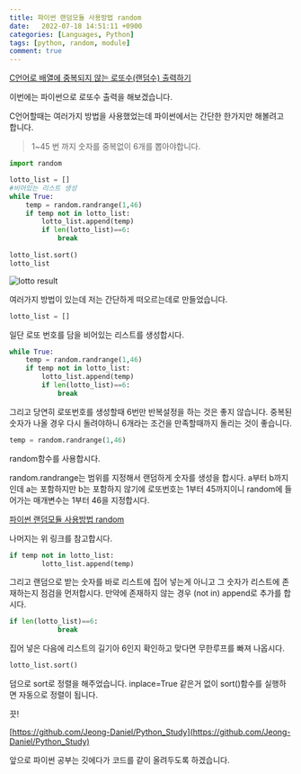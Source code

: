 ```yaml
---
title: 파이썬 랜덤모듈 사용방법 random
date:   2022-07-18 14:51:11 +0900
categories: [Languages, Python]
tags: [python, random, module]
comment: true
---
```

[C언어로 배열에 중복되지 않는 로또수(랜덤수) 출력하기](https://jeong-daniel.github.io/posts/C%EC%96%B8%EC%96%B4%EB%A1%9C-%EB%B0%B0%EC%97%B4%EC%97%90-%EC%A4%91%EB%B3%B5%EB%90%98%EC%A7%80-%EC%95%8A%EB%8A%94-%EB%A1%9C%EB%98%90%EC%88%98(%EB%9E%9C%EB%8D%A4%EC%88%98)-%EC%B6%9C%EB%A0%A5%ED%95%98%EA%B8%B0/)

이번에는 파이썬으로 로또수 출력을 해보겠습니다.

C언어할때는 여러가지 방법을 사용했었는데 파이썬에서는 간단한 한가지만 해볼려고 합니다.

> 1~45 번 까지 숫자를 중복없이 6개를 뽑아야합니다.

```py
import random

lotto_list = []
#비어있는 리스트 생성
while True:
    temp = random.randrange(1,46)
    if temp not in lotto_list:
        lotto_list.append(temp)
        if len(lotto_list)==6:
            break
            
lotto_list.sort()
lotto_list
```

![lotto result](https://user-images.githubusercontent.com/85277660/210787613-4ff54537-8727-4248-990b-dd3a0018ab5d.png)

여러가지 방법이 있는데 저는 간단하게 떠오르는데로 만들었습니다.

```py
lotto_list = []
```

일단 로또 번호를 담을 비어있는 리스트를 생성합시다.

```py
while True:
    temp = random.randrange(1,46)
    if temp not in lotto_list:
        lotto_list.append(temp)
        if len(lotto_list)==6:
            break
```

그리고 당연히 로또번호를 생성할때 6번만 반복설정을 하는 것은 좋지 않습니다. 중복된 숫자가 나올 경우 다시 돌려야하니 6개라는 조건을 만족할때까지 돌리는 것이 좋습니다.

```py
temp = random.randrange(1,46)
```

random함수를 사용합시다.

random.randrange는 범위를 지정해서 랜덤하게 숫자를 생성을 합시다. a부터 b까지인데 a는 포함하지만 b는 포함하지 않기에 로또번호는 1부터 45까지이니 random에 들어가는 매개변수는 1부터 46을 지정합시다.

[파이썬 랜덤모듈 사용방법 random](https://jeong-daniel.github.io/posts/%ED%8C%8C%EC%9D%B4%EC%8D%AC-%EB%9E%9C%EB%8D%A4%EB%AA%A8%EB%93%88-%EC%82%AC%EC%9A%A9%EB%B0%A9%EB%B2%95-random/)

나머지는 위 링크를 참고합시다.

```py
if temp not in lotto_list:
        lotto_list.append(temp)
```
그리고 랜덤으로 받는 숫자를 바로 리스트에 집어 넣는게 아니고 그 숫자가 리스트에 존재하는지 점검을 먼저합시다. 만약에 존재하지 않는 경우 (not in) append로 추가를 합시다.

```py
if len(lotto_list)==6:
            break
```
집어 넣은 다음에 리스트의 길기아 6인지 확인하고 맞다면 무한루프를 빠져 나옵시다.

```py
lotto_list.sort()
```
덤으로 sort로 정렬을 해주었습니다. inplace=True 같은거 없이 sort()함수를 실행하면 자동으로 정렬이 됩니다.

 

끗!


[https://github.com/Jeong-Daniel/Python_Study](https://github.com/Jeong-Daniel/Python_Study)

앞으로 파이썬 공부는 깃에다가 코드를 같이 올려두도록 하겠습니다.